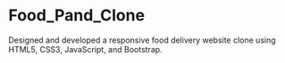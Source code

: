 # Food_Pand_Clone
Designed and developed a responsive food delivery website clone using HTML5, CSS3, JavaScript, and Bootstrap.
